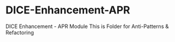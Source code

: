 # DICE-Enhancement-APR
DICE Enhancement - APR Module
This is Folder for Anti-Patterns & Refactoring
